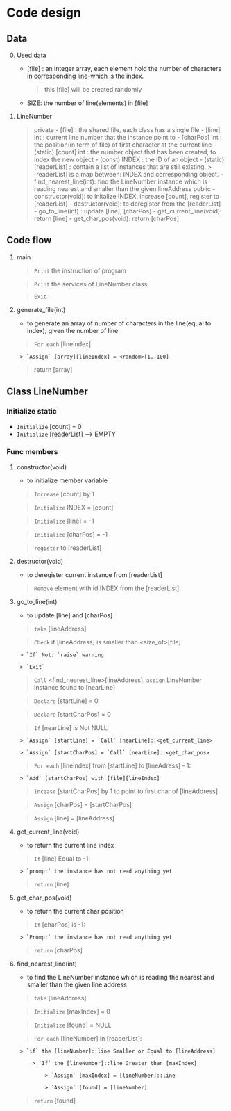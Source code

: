 
# Code design


## Data

<!-- NOTE: for get_char_pos, initilize array of number characters at the index line -->
0. Used data
	- [file] : an integer array, each element hold the number of characters in corresponding line-which is the index.
		> this [file] will be created randomly
	- SIZE: the number of line(elements) in [file]


1. LineNumber
	> private
		- [file] : the shared file, each class has a single file
		- [line] int : current line number that the instance point to
		- [charPos] int : the position(in term of file) of first character at the current line
		- (static) [count] int : the number object that has been created, to index the new object
		- (const) INDEX : the ID of an object
		- (static) [readerList] : contain a list of instances that are still existing.
			> [readerList] is a map between: INDEX and corresponding object.
		- find_nearest_line(int): find the LineNumber instance which is reading nearest and smaller than the given lineAddress
	> public
		- constructor(void): to initalize INDEX, increase [count], register to [readerList]
		- destructor(void): to deregister from the [readerList]
		- go_to_line(int) : update [line], [charPos]
		- get_current_line(void): return [line]
		- get_char_pos(void): return [charPos]


## Code flow

1. main
	> `Print` the instruction of program

	> `Print` the services of LineNumber class

	> `Exit`

2. generate_file(int)
	- to generate an array of number of characters in the line(equal to index); given the number of line

	> `For each` [lineIndex]

		> `Assign` [array][lineIndex] = <random>[1..100]

	> return [array]


## Class LineNumber

### Initialize static
- `Initialize` [count] = 0
- `Initialize` [readerList] --> EMPTY

### Func members
1. constructor(void)
	- to initialize member variable
	> `Increase` [count] by 1

	> `Initialize` INDEX = [count]

	> `Initialize` [line] = -1

	> `Initialize` [charPos] = -1

	> `register` to [readerList]


2. destructor(void)
	- to deregister current instance from [readerList]

	> `Remove` element with id INDEX from the [readerList]

3. go_to_line(int)
	- to update [line] and [charPos]

	> `take` [lineAddress]

	<!-- check if the line address is valid -->
	> `Check` if [lineAddress] is smaller than <size_of>[file]

		> `If` Not: `raise` warning

		> `Exit`

	> `Call` <find_nearest_line>[lineAddress], `assign` LineNumber instance found to [nearLine]

	<!-- the line number start to read forward -->
	> `Declare` [startLine] = 0

	<!-- the char pos start to read forward -->
	> `Declare` [startCharPos] = 0

	> `If` [nearLine] is Not NULL:

		> `Assign` [startLine] = `Call` [nearLine]::<get_current_line>

		> `Assign` [startCharPos] = `Call` [nearLine]::<get_char_pos>

	> `For each` [lineIndex] from [startLine] to [lineAdress] - 1:

		> `Add` [startCharPos] with [file][lineIndex]

	> `Incease` [startCharPos] by 1 to point to first char of [lineAddress]

	> `Assign` [charPos] = [startCharPos]

	> `Assign` [line] = [lineAddress]

4. get_current_line(void)
	- to return the current line index

	<!-- `Check` if [line] has been assigned to valid index -->
	> `If` [line] Equal to -1:

		> `prompt` the instance has not read anything yet

	<!-- else -->
	> `return` [line]

5. get_char_pos(void)
	- to return the current char position
	<!-- check if the current char pos is valid -->
	> `If` [charPos] is -1:

		> `Prompt` the instance has not read anything yet

	<!-- else -->
	> `return` [charPos]

6. find_nearest_line(int)
	- to find the LineNumber instance which is reading the nearest and smaller than the given line address

	> `take` [lineAddress]

	> `Initialize` [maxIndex] = 0

	> `Initialize` [found] = NULL

	> `For each` [lineNumber] in [readerList]:

		> `if` the [lineNumber]::line Smaller or Equal to [lineAddress]

			> `If` the [lineNumber]::line Greater than [maxIndex]

				> `Assign` [maxIndex] = [lineNumber]::line

				> `Assign` [found] = [lineNumber]

	> `return` [found]

